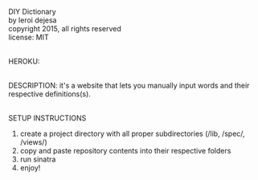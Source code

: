 DIY Dictionary<br>
by leroi dejesa<br>
copyright 2015, all rights reserved<br>
license: MIT<br><br>

HEROKU:<br><br>

DESCRIPTION: it's a website that lets you manually input words and their respective definitions(s).<br><br>

SETUP INSTRUCTIONS<br>
1. create a project directory with all proper subdirectories (/lib, /spec/, /views/)<br>
2. copy and paste repository contents into their respective folders
3. run sinatra
4. enjoy!
